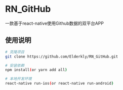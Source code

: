 # RN_GitHub
一款基于react-native使用Github数据的双平台APP

## 使用说明

``` bash
# 克隆项目
git clone https://github.com/Elderkly/RN_GitHub.git

# 安装依赖
npm install(or yarn add all)

# 本地开发环境 
react-native run-ios(or react-native run-android)
```